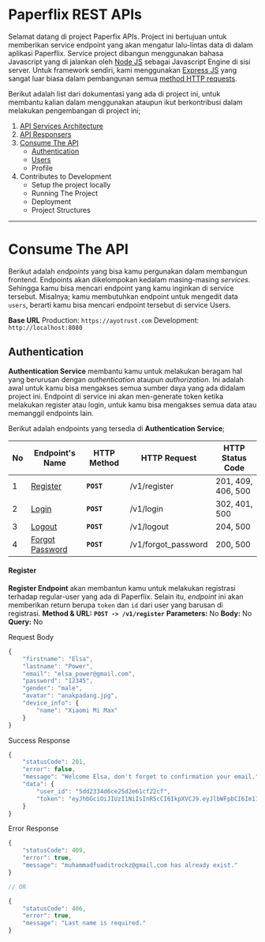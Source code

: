 # Paperflix REST APIs
Selamat datang di project Paperfix APIs. Project ini bertujuan untuk memberikan service endpoint yang akan mengatur lalu-lintas data di dalam aplikasi Paperflix. Service project dibangun menggunakan bahasa Javascript yang di jalankan oleh [Node JS](https://nodejs.org/en/) sebagai Javascript Engine di sisi server. Untuk framework sendiri, kami menggunakan [Express JS](https://expressjs.com/) yang sangat luar biasa dalam pembangunan semua [method HTTP requests](https://developer.mozilla.org/en-US/docs/Web/HTTP/Methods).

Berikut adalah list dari dokumentasi yang ada di project ini, untuk membantu kalian dalam menggunakan ataupun ikut berkontribusi dalam melakukan pengembangan di project ini;
1. [API Services Architecture](https://github.com/Ayotrash/paperflix_services/blob/master/docs/RESPONSERS.md)
2. [API Responsers](https://github.com/Ayotrash/paperflix_services/blob/master/docs/RESPONSERS.md)
3. [Consume The API](#consume-the-api)
     * [Authentication](#authentication)
     * [Users](#users)
     * Profile
4. Contributes to Development
     * Setup the project locally
     * Running The Project
     * Deployment
     * Project Structures

-------------------------------------------------------------------------------------

# Consume The API
Berikut adalah *endpoints* yang bisa kamu pergunakan dalam membangun frontend. Endpoints akan dikelompokan kedalam masing-masing *services*. Sehingga kamu bisa mencari endpoint yang kamu inginkan di service tersebut. Misalnya; kamu membutuhkan endpoint untuk mengedit data `users`, berarti kamu bisa mencari endpoint tersebut di service Users.

**Base URL**
Production: `https://ayotrust.com`
Development: `http://localhost:8080`

## Authentication
**Authentication Service** membantu kamu untuk melakukan beragam hal yang berurusan dengan *authentication* ataupun *authorization*. Ini adalah awal untuk kamu bisa mengakses semua sumber daya yang ada didalam project ini. Endpoint di service ini akan men-generate token ketika melakukan register atau login, untuk kamu bisa mengakses semua data atau memanggil endpoints lain.

Berikut adalah endpoints yang tersedia di **Authentication Service**;

No | Endpoint's Name | HTTP Method | HTTP Request | HTTP Status Code
---|-----------------|-------------|--------------|-----------------
1 | [Register](#register) | **`POST`** | /v1/register | 201, 409, 406, 500
2 | [Login](#login) | **`POST`** | /v1/login | 302, 401, 500
3 | [Logout](#logout) | **`POST`** | /v1/logout | 204, 500
4 | [Forgot Password](#forgot-password) | **`POST`** | /v1/forgot_password | 200, 500

#### Register
**Register Endpoint** akan membantun kamu untuk melakukan registrasi terhadap regular-user yang ada di Paperflix. Selain itu, *endpoint* ini akan memberikan return berupa `token` dan `id` dari user yang barusan di registrasi.
**Method & URL:** **`POST -> /v1/register`**
**Parameters:** No
**Body:** No
**Query:** No

Request Body
```javascript
{
    "firstname": "Elsa",
    "lastname": "Power",
	"email": "elsa_power@gmail.com",
	"password": "12345",
	"gender": "male",
	"avatar": "anakpadang.jpg",
	"device_info": {
		"name": "Xiaomi Mi Max"
	}
}
```

Success Response
```javascript
{
    "statusCode": 201,
    "error": false,
    "message": "Welcome Elsa, don't forget to confirmation your email.",
    "data": {
        "user_id": "5dd2334d6ce25d2e61cf22cf",
        "token": "eyJhbGciOiJIUzI1NiIsInR5cCI6IkpXVCJ9.eyJlbWFpbCI6Im11aGFtbWFkZnVhZGl0QGdtYWlsLmNvbSIsInVzZXJJZCI6IjVkZDIzMzRkNmNlMjVkMmU2MWNmMjJjZiIsImlhdCI6MTU3NDA1Njc4MSwiZXhwIjoxNTc0MDY3NTgxfQ.4b2YQE8VJ09eBuSIdkce5d6tEkf6H9yw3CNT3VGkXuM"
    }
}
```

Error Response
```javascript
{
    "statusCode": 409,
    "error": true,
    "message": "muhammadfuaditrockz@gmail.com has already exist."
}

// OR

{
    "statusCode": 406,
    "error": true,
    "message": "Last name is required."
}
```